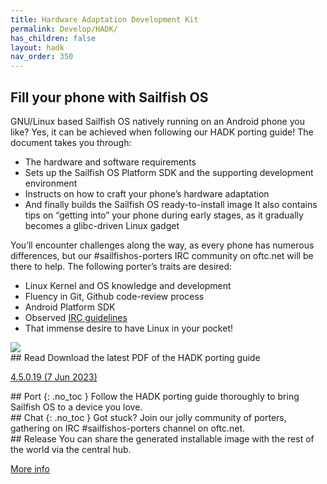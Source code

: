 ```yaml
---
title: Hardware Adaptation Development Kit
permalink: Develop/HADK/
has_children: false
layout: hadk
nav_order: 350
---
```


## Fill your phone with Sailfish OS

GNU/Linux based Sailfish OS natively running on an Android phone you like? Yes, it can be achieved when following our HADK porting guide! The document takes you through:

 - The hardware and software requirements
 - Sets up the Sailfish OS Platform SDK and the supporting development environment
 - Instructs on how to craft your phone’s hardware adaptation
 - And finally builds the Sailfish OS ready-to-install image It also contains tips on “getting into” your phone during early stages, as it gradually becomes a glibc-driven Linux gadget
<div>
 <div class="split-left" markdown="1">
You’ll encounter challenges along the way, as every phone has numerous differences, but our #sailfishos-porters IRC community on oftc.net will be there to help. The following porter’s traits are desired:

 - Linux Kernel and OS knowledge and development
 - Fluency in Git, Github code-review process
 - Android Platform SDK
 - Observed [IRC guidelines](/Develop/Collaborate/IRC_Guidelines/)
 - That immense desire to have Linux in your pocket!
 </div>
 <div class="split-right">
  <img src="device_HDA_kit.jpg">
 </div>
</div>

<div style="clear: left;"></div>

<div>
 <div class="split4-left" markdown="1">
## Read
Download the latest PDF of the HADK porting guide

[4.5.0.19 (7 Jun 2023)](SailfishOS-HardwareAdaptationDevelopmentKit-4.5.0.19.pdf)
 </div>
 <div class="split4-left" markdown="1">
## Port
{: .no_toc }
Follow the HADK porting guide thoroughly to bring Sailfish OS to a device you love.
 </div>
 <div class="split4-left" markdown="1">
## Chat		
{: .no_toc }
Got stuck? Join our jolly community of porters, gathering on IRC #sailfishos-porters channel on oftc.net.
 </div>
 <div class="split4-right" markdown="1">
## Release
You can share the generated installable image with the rest of the world via the central hub.

[More info](https://forum.sailfishos.org/t/community-hardware-adaptations/14081)
 </div>
</div>
<div style="clear: left;"></div>
